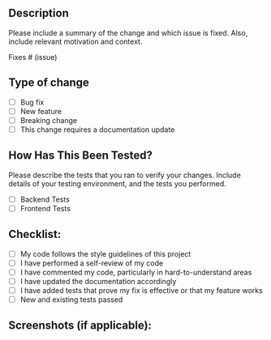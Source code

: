 ## Description

Please include a summary of the change and which issue is fixed. Also, include relevant motivation and context.

Fixes # (issue)

## Type of change

- [ ] Bug fix
- [ ] New feature
- [ ] Breaking change
- [ ] This change requires a documentation update

## How Has This Been Tested?

Please describe the tests that you ran to verify your changes. Include details of your testing environment, and the tests you performed.

- [ ] Backend Tests
- [ ] Frontend Tests

## Checklist:

- [ ] My code follows the style guidelines of this project
- [ ] I have performed a self-review of my code
- [ ] I have commented my code, particularly in hard-to-understand areas
- [ ] I have updated the documentation accordingly
- [ ] I have added tests that prove my fix is effective or that my feature works
- [ ] New and existing tests passed

## Screenshots (if applicable):
